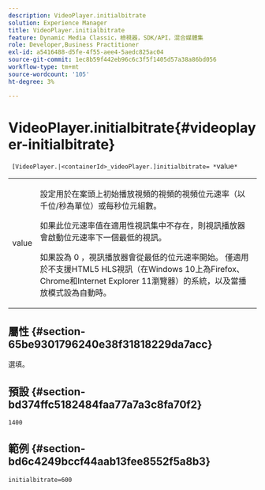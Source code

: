 ```yaml
---
description: VideoPlayer.initialbitrate
solution: Experience Manager
title: VideoPlayer.initialbitrate
feature: Dynamic Media Classic，檢視器，SDK/API，混合媒體集
role: Developer,Business Practitioner
exl-id: a5416488-d5fe-4f55-aee4-5aedc825ac04
source-git-commit: 1ec8b59f442eb96c6c3f5f1405d57a38a86bd056
workflow-type: tm+mt
source-wordcount: '105'
ht-degree: 3%

---
```


# VideoPlayer.initialbitrate{#videoplayer-initialbitrate}

` [VideoPlayer.|<containerId>_videoPlayer.]initialbitrate= *`value`*`

<table id="table_6B56976AEADA440A9A6BC9C4F65D4ADA"> 
 <tbody> 
  <tr> 
   <td colname="col1"> <p> <span class="codeph"> <span class="varname"> value  </span> </span> </p> </td> 
   <td colname="col2"> <p>設定用於在案頭上初始播放視頻的視頻的視頻位元速率（以千位/秒為單位）或每秒位元組數。 </p> <p>如果此位元速率值在適用性視訊集中不存在，則視訊播放器會啟動位元速率下一個最低的視訊。 </p> <p>如果設為<span class="codeph"> 0 </span>，視訊播放器會從最低的位元速率開始。 僅適用於不支援HTML5 HLS視訊（在Windows 10上為Firefox、Chrome和Internet Explorer 11瀏覽器）的系統，以及當播放模式設為<span class="codeph">自動</span>時。 </p> </td> 
  </tr> 
 </tbody> 
</table>

## 屬性 {#section-65be9301796240e38f31818229da7acc}

選填。

## 預設 {#section-bd374ffc5182484faa77a7a3c8fa70f2}

`1400`

## 範例 {#section-bd6c4249bccf44aab13fee8552f5a8b3}

`initialbitrate=600`

